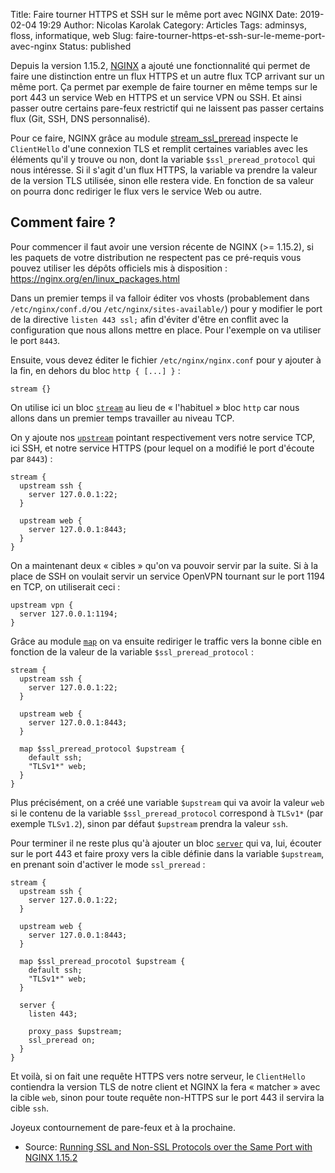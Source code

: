 Title: Faire tourner HTTPS et SSH sur le même port avec NGINX
Date: 2019-02-04 19:29
Author: Nicolas Karolak
Category: Articles
Tags: adminsys, floss, informatique, web
Slug: faire-tourner-https-et-ssh-sur-le-meme-port-avec-nginx
Status: published

Depuis la version 1.15.2, [NGINX](https://nginx.org/) a ajouté une fonctionnalité qui permet de faire une distinction entre un flux HTTPS et un autre flux TCP arrivant sur un même port. Ça permet par exemple de faire tourner en même temps sur le port 443 un service Web en HTTPS et un service VPN ou SSH. Et ainsi passer outre certains pare-feux restrictif qui ne laissent pas passer certains flux (Git, SSH, DNS personnalisé).

Pour ce faire, NGINX grâce au module [stream\_ssl\_preread](https://nginx.org/en/docs/stream/ngx_stream_ssl_preread_module.html) inspecte le `ClientHello` d'une connexion TLS et remplit certaines variables avec les éléments qu'il y trouve ou non, dont la variable `$ssl_preread_protocol` qui nous intéresse. Si il s'agit d'un flux HTTPS, la variable va prendre la valeur de la version TLS utilisée, sinon elle restera vide. En fonction de sa valeur on pourra donc rediriger le flux vers le service Web ou autre.

Comment faire ?
---------------

Pour commencer il faut avoir une version récente de NGINX (\>= 1.15.2), si les paquets de votre distribution ne respectent pas ce pré-requis vous pouvez utiliser les dépôts officiels mis à disposition : <https://nginx.org/en/linux_packages.html>

Dans un premier temps il va falloir éditer vos vhosts (probablement dans `/etc/nginx/conf.d/`ou `/etc/nginx/sites-available/`) pour y modifier le port de la directive `listen 443 ssl;` afin d'éviter d'être en conflit avec la configuration que nous allons mettre en place. Pour l'exemple on va utiliser le port `8443`.

Ensuite, vous devez éditer le fichier `/etc/nginx/nginx.conf` pour y ajouter à la fin, en dehors du bloc `http { [...] }` :

```
stream {}
```

On utilise ici un bloc [`stream`](https://nginx.org/en/docs/stream/ngx_stream_core_module.html#stream) au lieu de « l'habituel » bloc `http` car nous allons dans un premier temps travailler au niveau TCP.

On y ajoute nos [`upstream`](https://nginx.org/en/docs/stream/ngx_stream_upstream_module.html) pointant respectivement vers notre service TCP, ici SSH, et notre service HTTPS (pour lequel on a modifié le port d'écoute par `8443`) :

```
stream {
  upstream ssh {
    server 127.0.0.1:22;
  }

  upstream web {
    server 127.0.0.1:8443;
  }
}
```

On a maintenant deux « cibles » qu'on va pouvoir servir par la suite. Si à la place de SSH on voulait servir un service OpenVPN tournant sur le port 1194 en TCP, on utiliserait ceci :

```
upstream vpn {
  server 127.0.0.1:1194;
}
```

Grâce au module [`map`](https://nginx.org/en/docs/http/ngx_http_map_module.html#map) on va ensuite rediriger le traffic vers la bonne cible en fonction de la valeur de la variable `$ssl_preread_protocol` :

```
stream {
  upstream ssh {
    server 127.0.0.1:22;
  }

  upstream web {
    server 127.0.0.1:8443;
  }

  map $ssl_preread_protocol $upstream {
    default ssh;
    "TLSv1*" web;
  }
}
```

Plus précisément, on a créé une variable `$upstream` qui va avoir la valeur `web` si le contenu de la variable `$ssl_preread_protocol` correspond à `TLSv1*` (par exemple `TLSv1.2`), sinon par défaut `$upstream` prendra la valeur `ssh`.

Pour terminer il ne reste plus qu'à ajouter un bloc [`server`](https://nginx.org/en/docs/stream/ngx_stream_upstream_module.html#server) qui va, lui, écouter sur le port 443 et faire proxy vers la cible définie dans la variable `$upstream`, en prenant soin d'activer le mode `ssl_preread` :

```
stream {
  upstream ssh {
    server 127.0.0.1:22;
  }

  upstream web {
    server 127.0.0.1:8443;
  }

  map $ssl_preread_procotol $upstream {
    default ssh;
    "TLSv1*" web;
  }

  server {
    listen 443;

    proxy_pass $upstream;
    ssl_preread on;
  }
}
```

Et voilà, si on fait une requête HTTPS vers notre serveur, le `ClientHello` contiendra la version TLS de notre client et NGINX la fera « matcher » avec la cible `web`, sinon pour toute requête non-HTTPS sur le port 443 il servira la cible `ssh`.

Joyeux contournement de pare-feux et à la prochaine.

-   Source: [Running SSL and Non-SSL Protocols over the Same Port with NGINX 1.15.2](https://www.nginx.com/blog/running-non-ssl-protocols-over-ssl-port-nginx-1-15-2/)
